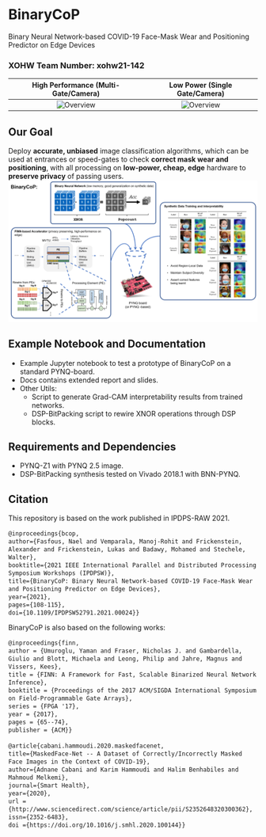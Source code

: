 # BinaryCoP
Binary Neural Network-based COVID-19 Face-Mask Wear and Positioning Predictor on Edge Devices

### XOHW Team Number: xohw21-142

High Performance (Multi-Gate/Camera)             |  Low Power (Single Gate/Camera)
:-------------------------:|:-------------------------:
![](docs/imgs/firsthalf.gif?raw=true "Overview")  |  ![](docs/imgs/secondhalf.gif?raw=true "Overview")


## Our Goal
Deploy **accurate, unbiased** image classification algorithms, which can be used at entrances or speed-gates to check **correct mask wear and positioning**, with all processing on **low-power, cheap, edge** hardware to **preserve privacy** of passing users.
![Alt text](docs/imgs/bincop.png?raw=true "Overview")

## Example Notebook and Documentation
* Example Jupyter notebook to test a prototype of BinaryCoP on a standard PYNQ-board. 
* Docs contains extended report and slides.
* Other Utils: 
    - Script to generate Grad-CAM interpretability results from trained networks.
    - DSP-BitPacking script to rewire XNOR operations through DSP blocks.

## Requirements and Dependencies
* PYNQ-Z1 with PYNQ 2.5 image.
* DSP-BitPacking synthesis tested on Vivado 2018.1 with BNN-PYNQ.

## Citation

This repository is based on the work published in IPDPS-RAW 2021.

    @inproceedings{bcop,
    author={Fasfous, Nael and Vemparala, Manoj-Rohit and Frickenstein, Alexander and Frickenstein, Lukas and Badawy, Mohamed and Stechele, Walter},
    booktitle={2021 IEEE International Parallel and Distributed Processing Symposium Workshops (IPDPSW)},
    title={BinaryCoP: Binary Neural Network-based COVID-19 Face-Mask Wear and Positioning Predictor on Edge Devices},
    year={2021},
    pages={108-115},
    doi={10.1109/IPDPSW52791.2021.00024}}

BinaryCoP is also based on the following works:

    @inproceedings{finn,
    author = {Umuroglu, Yaman and Fraser, Nicholas J. and Gambardella, Giulio and Blott, Michaela and Leong, Philip and Jahre, Magnus and Vissers, Kees},
    title = {FINN: A Framework for Fast, Scalable Binarized Neural Network Inference},
    booktitle = {Proceedings of the 2017 ACM/SIGDA International Symposium on Field-Programmable Gate Arrays},
    series = {FPGA '17},
    year = {2017},
    pages = {65--74},
    publisher = {ACM}}

    @article{cabani.hammoudi.2020.maskedfacenet,
    title={MaskedFace-Net -- A Dataset of Correctly/Incorrectly Masked Face Images in the Context of COVID-19},
    author={Adnane Cabani and Karim Hammoudi and Halim Benhabiles and Mahmoud Melkemi},
    journal={Smart Health},
    year={2020},
    url ={http://www.sciencedirect.com/science/article/pii/S2352648320300362},
    issn={2352-6483},
    doi ={https://doi.org/10.1016/j.smhl.2020.100144}}

